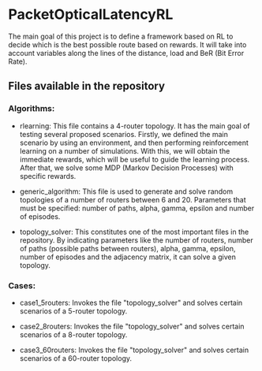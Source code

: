 # PacketOpticalLatencyRL
The main goal of this project is to define a framework based on RL to decide
which is the best possible route based on rewards. It will take into account
variables along the lines of the distance, load and BeR (Bit Error Rate). 

## Files available in the repository
### Algorithms:
- rlearning: This file contains a 4-router topology. It has the main goal of 
testing several proposed scenarios. Firstly, we defined the main scenario by
using an environment, and then performing reinforcement learning on a number
of simulations. With this, we will obtain the immediate rewards, which will be 
useful to guide the learning process. After that, we solve some MDP (Markov Decision
Processes) with specific rewards.

- generic_algorithm: This file is used to generate and solve random topologies of
a number of routers between 6 and 20. Parameters that must be specified: number of paths,
alpha, gamma, epsilon and number of episodes.

- topology_solver: This constitutes one of the most important files in the repository.
By indicating parameters like the number of routers, number of paths (possible paths
between routers), alpha, gamma, epsilon, number of episodes and the adjacency matrix,
it can solve a given topology.

### Cases:
- case1_5routers: Invokes the file "topology_solver" and solves certain scenarios of
a 5-router topology.

- case2_8routers: Invokes the file "topology_solver" and solves certain scenarios of
a 8-router topology.

- case3_60routers: Invokes the file "topology_solver" and solves certain scenarios of
a 60-router topology.
